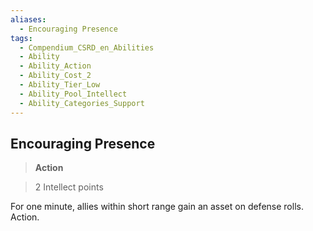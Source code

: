 ```yaml
---
aliases:
  - Encouraging Presence
tags:
  - Compendium_CSRD_en_Abilities
  - Ability
  - Ability_Action
  - Ability_Cost_2
  - Ability_Tier_Low
  - Ability_Pool_Intellect
  - Ability_Categories_Support
---
```

  
    
## Encouraging Presence    
>**Action**    
>2 Intellect points  
    
For one minute, allies within short range gain an asset on defense rolls. Action.
